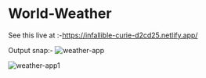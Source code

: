 # World-Weather

See this live at :-https://infallible-curie-d2cd25.netlify.app/

Output snap:-
![weather-app](https://user-images.githubusercontent.com/53336453/135113839-b4bca2dc-6305-491f-9c69-5c2758d28dd4.png)

![weather-app1](https://user-images.githubusercontent.com/53336453/135114029-df709983-c9ad-4a37-a6c3-6470356d3ecd.png)
